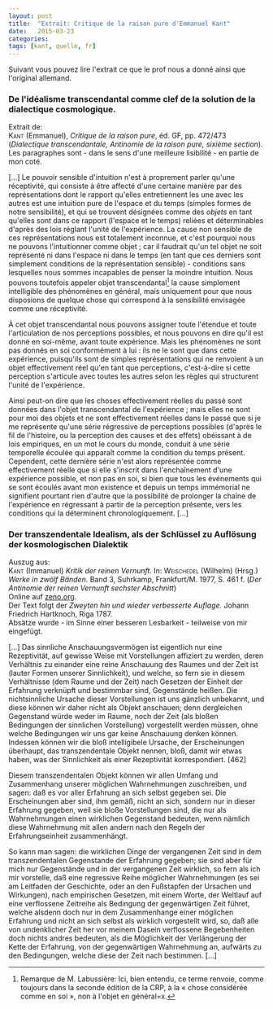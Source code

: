 ```yaml
---
layout: post
title:  "Extrait: Critique de la raison pure d'Emmanuel Kant"
date:   2015-03-23
categories: 
tags: [kant, quelle, fr]
---
```


Suivant vous pouvez lire l'extrait ce que le prof nous a donné ainsi que l'original allemand.

### De l'idéalisme transcendantal comme clef de la solution de la dialectique cosmologique.

Extrait de:    
<span style="font-variant: small-caps">Kant</span> (Emmanuel), *Critique de la raison pure*, éd. GF, pp. 472/473 (*Dialectique transcendantale, Antinomie de la raison pure, sixième section*). 
Les paragraphes sont - dans le sens d'une meilleure lisibilité - en partie de mon coté.

[…] Le pouvoir sensible d'intuition n'est à proprement parler qu'une réceptivité, qui consiste à être affecté d'une certaine manière par des représentations dont le rapport qu'elles entretiennent les une avec les autres est une intuition pure de l'espace et du temps (simples formes de notre sensibilité), et qui se trouvent désignées comme des *objets* en tant qu'elles sont dans ce rapport (l'espace et le temps) reliées et déterminables d'après des lois réglant l'unité de l'expérience.
La cause non sensible de ces représentations nous est totalement inconnue, et c'est pourquoi nous ne pouvons l'intuitionner comme objet ; car il faudrait qu'un tel objet ne soit représenté ni dans l'espace ni dans le temps (en tant que ces derniers sont simplement conditions de la représentation sensible) - conditions sans lesquelles nous sommes incapables de penser la moindre intuition.
Nous pouvons toutefois appeler objet transcendantal[^1] la cause simplement intelligible des phénomènes en général, mais uniquement pour que nous disposions de quelque chose qui correspond à la sensibilité envisagée comme une réceptivité.

À cet objet transcendantal nous pouvons assigner toute l'étendue et toute l'articulation de nos perceptions possibles, et nous pouvons en dire qu'il est donné en soi-même, avant toute expérience.
Mais les phénomènes ne sont pas donnés en soi conformément à lui : ils ne le sont que dans cette expérience, puisqu'ils sont de simples représentations qui ne renvoient à un objet effectivement réel qu'en tant que perceptions, c'est-à-dire si cette perception s'articule avec toutes les autres selon les règles qui structurent l'unité de l'expérience.

Ainsi peut-on dire que les choses effectivement réelles du passé sont données dans l'objet transcendantal de l'expérience ; mais elles ne sont pour moi des objets et ne sont effectivement réelles dans le passé que si je me représente qu'une série régressive de perceptions possibles (d'après le fil de l'histoire, ou la perception des causes et des effets) obéissant à de lois empiriques, en un mot le cours du monde, conduit à une série temporelle écoulée qui apparaît comme la condition du temps présent.
Cependent, cette dernière série n'est alors représentée comme effectivement réelle que si elle s'inscrit dans l'enchaînement d'une expérience possible, et non pas en soi, si bien que tous les événements qui se sont écoulés avant mon existence et depuis un temps immémorial ne signifient pourtant rien d'autre que la possibilité de prolonger la chaîne de l'expérience en régressant à partir de la perception présente, vers les conditions qui la déterminent chronologiquement. […]

### Der transzendentale Idealism, als der Schlüssel zu Auflösung der kosmologischen Dialektik

Auszug aus:  
<span style="font-variant: small-caps">Kant</span> (Immanuel) *Kritik der reinen Vernunft.* In: <span style="font-variant: small-caps">Weischedel</span> (Wilhelm) (Hrsg.) *Werke in zwölf Bänden.* Band 3, Suhrkamp, Frankfurt/M. 1977, S. 461 f. (*Der Antinomie der reinen Vernunft sechster Abschnitt*)  
Online auf [zeno.org](http://www.zeno.org/Philosophie/M/Kant,+Immanuel/Kritik+der+reinen+Vernunft/I.+Transzendentale+Elementarlehre/Zweiter+Teil.+Die+transzendentale+Logik/Zweite+Abteilung.+Die+transzendentale+Dialektik/Zweites+Buch.+Von+den+dialektischen+Schl%C3%BCssen+der+reinen+Vernunft/2.+Hauptst%C3%BCck.+Die+Antinomie+der+reinen+Vernunft/6.+Abschnitt.+Der+transzendentale+Idealism,+als+der+Schl%C3%BCssel+zu+Aufl%C3%B6sung+der+kosmologischen+Dialektik).  
Der Text folgt der *Zweyten hin und wieder verbesserte Auflage.* Johann Friedrich Hartknoch, Riga 1787.  
Absätze wurde - im Sinne einer besseren Lesbarkeit - teilweise von mir eingefügt.

[…] Das sinnliche Anschauungsvermögen ist eigentlich nur eine Rezeptivität, auf gewisse Weise mit Vorstellungen affiziert zu werden, deren Verhältnis zu einander eine reine Anschauung des Raumes und der Zeit ist (lauter Formen unserer Sinnlichkeit), und welche, so fern sie in diesem Verhältnisse (dem Raume und der Zeit) nach Gesetzen der Einheit der Erfahrung verknüpft und bestimmbar sind, Gegenstände heißen.
Die nichtsinnliche Ursache dieser Vorstellungen ist uns gänzlich unbekannt, und diese können wir daher nicht als Objekt anschauen; denn dergleichen Gegenstand würde weder im Raume, noch der Zeit (als bloßen Bedingungen der sinnlichen Vorstellung) vorgestellt werden müssen, ohne welche Bedingungen wir uns gar keine Anschauung denken können.
Indessen können wir die bloß intelligibele Ursache, der Erscheinungen überhaupt, das transzendentale Objekt nennen, bloß, damit wir etwas haben, was der Sinnlichkeit als einer Rezeptivität korrespondiert. [462]

Diesem transzendentalen Objekt können wir allen Umfang und Zusammenhang unserer möglichen Wahrnehmungen zuschreiben, und sagen: daß es vor aller Erfahrung an sich selbst gegeben sei.
Die Erscheinungen aber sind, ihm gemäß, nicht an sich, sondern nur in dieser Erfahrung gegeben, weil sie bloße Vorstellungen sind, die nur als Wahrnehmungen einen wirklichen Gegenstand bedeuten, wenn nämlich diese Wahrnehmung mit allen andern nach den Regeln der Erfahrungseinheit zusammenhängt.

So kann man sagen: die wirklichen Dinge der vergangenen Zeit sind in dem transzendentalen Gegenstande der Erfahrung gegeben; sie sind aber für mich nur Gegenstände und in der vergangenen Zeit wirklich, so fern als ich mir vorstelle, daß eine regressive Reihe möglicher Wahrnehmungen (es sei am Leitfaden der Geschichte, oder an den Fußstapfen der Ursachen und Wirkungen), nach empirischen Gesetzen, mit einem Worte, der Weltlauf auf eine verflossene Zeitreihe als Bedingung der gegenwärtigen Zeit führet, welche alsdenn doch nur in dem Zusammenhange einer möglichen Erfahrung und nicht an sich selbst als wirklich vorgestellt wird, so, daß alle von undenklicher Zeit her vor meinem Dasein verflossene Begebenheiten doch nichts andres bedeuten, als die Möglichkeit der Verlängerung der Kette der Erfahrung, von der gegenwärtigen Wahrnehmung an, aufwärts zu den Bedingungen, welche diese der Zeit nach bestimmen. […]


[^1]: Remarque de M. Labussière: Ici, bien entendu, ce terme renvoie, comme toujours dans la seconde édition de la CRP, à la « chose considérée comme en soi », non à l'objet en général=x.

[^2]: Online auf [zeno.org](http://www.zeno.org/Philosophie/M/Kant,+Immanuel/Kritik+der+reinen+Vernunft/I.+Transzendentale+Elementarlehre/Zweiter+Teil.+Die+transzendentale+Logik/Zweite+Abteilung.+Die+transzendentale+Dialektik/Zweites+Buch.+Von+den+dialektischen+Schl%C3%BCssen+der+reinen+Vernunft/2.+Hauptst%C3%BCck.+Die+Antinomie+der+reinen+Vernunft/6.+Abschnitt.+Der+transzendentale+Idealism,+als+der+Schl%C3%BCssel+zu+Aufl%C3%B6sung+der+kosmologischen+Dialektik)